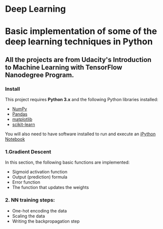 # Deep Learning
# Basic implementation of some of the deep learning techniques in Python
## All the projects are from Udacity's Introduction to Machine Learning with TensorFlow Nanodegree Program.

### Install

This project requires **Python 3.x** and the following Python libraries installed:

- [NumPy](http://www.numpy.org/)
- [Pandas](http://pandas.pydata.org)
- [matplotlib](http://matplotlib.org/)
- [scikit-learn](http://scikit-learn.org/stable/)

You will also need to have software installed to run and execute an [iPython Notebook](http://ipython.org/notebook.html)

### 1.Gradient Descent

In this section, the following basic functions are implemented:

- Sigmoid activation function
- Output (prediction) formula
- Error function
- The function that updates the weights


### 2. NN training steps:

- One-hot encoding the data
- Scaling the data
- Writing the backpropagation step

